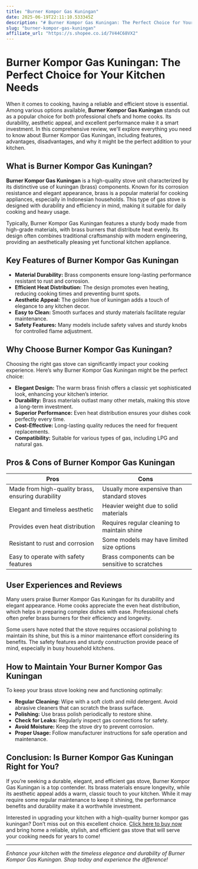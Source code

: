 ```yaml
---
title: "Burner Kompor Gas Kuningan"
date: 2025-06-19T22:11:10.533345Z
description: "# Burner Kompor Gas Kuningan: The Perfect Choice for Your Kitchen Needs..."
slug: "burner-kompor-gas-kuningan"
affiliate_url: "https://s.shopee.co.id/7V44C68VX2"
---
```

# Burner Kompor Gas Kuningan: The Perfect Choice for Your Kitchen Needs

When it comes to cooking, having a reliable and efficient stove is essential. Among various options available, **Burner Kompor Gas Kuningan** stands out as a popular choice for both professional chefs and home cooks. Its durability, aesthetic appeal, and excellent performance make it a smart investment. In this comprehensive review, we'll explore everything you need to know about Burner Kompor Gas Kuningan, including features, advantages, disadvantages, and why it might be the perfect addition to your kitchen.

## What is Burner Kompor Gas Kuningan?

**Burner Kompor Gas Kuningan** is a high-quality stove unit characterized by its distinctive use of kuningan (brass) components. Known for its corrosion resistance and elegant appearance, brass is a popular material for cooking appliances, especially in Indonesian households. This type of gas stove is designed with durability and efficiency in mind, making it suitable for daily cooking and heavy usage.

Typically, Burner Kompor Gas Kuningan features a sturdy body made from high-grade materials, with brass burners that distribute heat evenly. Its design often combines traditional craftsmanship with modern engineering, providing an aesthetically pleasing yet functional kitchen appliance.

## Key Features of Burner Kompor Gas Kuningan

- **Material Durability:** Brass components ensure long-lasting performance resistant to rust and corrosion.
- **Efficient Heat Distribution:** The design promotes even heating, reducing cooking times and preventing burnt spots.
- **Aesthetic Appeal:** The golden hue of kuningan adds a touch of elegance to any kitchen decor.
- **Easy to Clean:** Smooth surfaces and sturdy materials facilitate regular maintenance.
- **Safety Features:** Many models include safety valves and sturdy knobs for controlled flame adjustment.

## Why Choose Burner Kompor Gas Kuningan?

Choosing the right gas stove can significantly impact your cooking experience. Here’s why Burner Kompor Gas Kuningan might be the perfect choice:

- **Elegant Design:** The warm brass finish offers a classic yet sophisticated look, enhancing your kitchen’s interior.
- **Durability:** Brass materials outlast many other metals, making this stove a long-term investment.
- **Superior Performance:** Even heat distribution ensures your dishes cook perfectly every time.
- **Cost-Effective:** Long-lasting quality reduces the need for frequent replacements.
- **Compatibility:** Suitable for various types of gas, including LPG and natural gas.

## Pros & Cons of Burner Kompor Gas Kuningan

| **Pros** | **Cons** |
|------------|------------|
| Made from high-quality brass, ensuring durability | Usually more expensive than standard stoves |
| Elegant and timeless aesthetic | Heavier weight due to solid materials |
| Provides even heat distribution | Requires regular cleaning to maintain shine |
| Resistant to rust and corrosion | Some models may have limited size options |
| Easy to operate with safety features | Brass components can be sensitive to scratches |

## User Experiences and Reviews

Many users praise Burner Kompor Gas Kuningan for its durability and elegant appearance. Home cooks appreciate the even heat distribution, which helps in preparing complex dishes with ease. Professional chefs often prefer brass burners for their efficiency and longevity.

Some users have noted that the stove requires occasional polishing to maintain its shine, but this is a minor maintenance effort considering its benefits. The safety features and sturdy construction provide peace of mind, especially in busy household kitchens.

## How to Maintain Your Burner Kompor Gas Kuningan

To keep your brass stove looking new and functioning optimally:

- **Regular Cleaning:** Wipe with a soft cloth and mild detergent. Avoid abrasive cleaners that can scratch the brass surface.
- **Polishing:** Use brass polish periodically to restore shine.
- **Check for Leaks:** Regularly inspect gas connections for safety.
- **Avoid Moisture:** Keep the stove dry to prevent corrosion.
- **Proper Usage:** Follow manufacturer instructions for safe operation and maintenance.

## Conclusion: Is Burner Kompor Gas Kuningan Right for You?

If you’re seeking a durable, elegant, and efficient gas stove, Burner Kompor Gas Kuningan is a top contender. Its brass materials ensure longevity, while its aesthetic appeal adds a warm, classic touch to your kitchen. While it may require some regular maintenance to keep it shining, the performance benefits and durability make it a worthwhile investment.

Interested in upgrading your kitchen with a high-quality burner kompor gas kuningan? Don’t miss out on this excellent choice. [Click here to buy now](https://s.shopee.co.id/7V44C68VX2) and bring home a reliable, stylish, and efficient gas stove that will serve your cooking needs for years to come!

---

*Enhance your kitchen with the timeless elegance and durability of Burner Kompor Gas Kuningan. Shop today and experience the difference!*
